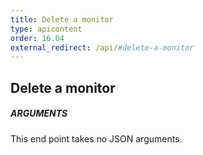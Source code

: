 ```yaml
---
title: Delete a monitor
type: apicontent
order: 16.04
external_redirect: /api/#delete-a-monitor
---
```


## Delete a monitor
##### ARGUMENTS

This end point takes no JSON arguments.

